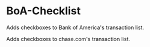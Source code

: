 # BoA-Checklist
Adds checkboxes to Bank of America's transaction list.

Adds checkboxes to chase.com's transaction list.